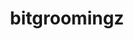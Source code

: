 ---
title: "bitgroomingz"
layout: cache
categories: [package, develop-2024-03-17]
meta: {"versions": ["2022-10-14"], "compilers": ["gcc@=11.4.0", "oneapi@=2024.0.0"], "oss": ["ubuntu22.04"], "platforms": ["linux"], "targets": ["x86_64_v3"], "stacks": ["e4s", "e4s-oneapi", "root"], "num_specs": 2, "num_specs_by_stack": {"e4s": 1, "root": 2, "e4s-oneapi": 1}}
spec_details: [{"hash": "76weyj3cm3mzlegip2wzyzbg2rqk6lx7", "compiler": "gcc@=11.4.0", "versions": ["2022-10-14"], "os": "ubuntu22.04", "platform": "linux", "target": "x86_64_v3", "variants": ["build_system=cmake", "build_type=Release", "generator=make", "~ipo", "+shared"], "stacks": ["e4s", "root"], "size": "-", "tarball": "https://binaries.spack.io/develop-2024-03-17/build_cache/linux-ubuntu22.04-x86_64_v3/gcc-11.4.0/bitgroomingz-2022-10-14/linux-ubuntu22.04-x86_64_v3-gcc-11.4.0-bitgroomingz-2022-10-14-76weyj3cm3mzlegip2wzyzbg2rqk6lx7.spack"}, {"hash": "4uhwlaumrgvxck44zq3hxsipbephhiww", "compiler": "oneapi@=2024.0.0", "versions": ["2022-10-14"], "os": "ubuntu22.04", "platform": "linux", "target": "x86_64_v3", "variants": ["build_system=cmake", "build_type=Release", "generator=make", "~ipo", "+shared"], "stacks": ["root", "e4s-oneapi"], "size": "-", "tarball": "https://binaries.spack.io/develop-2024-03-17/build_cache/linux-ubuntu22.04-x86_64_v3/oneapi-2024.0.0/bitgroomingz-2022-10-14/linux-ubuntu22.04-x86_64_v3-oneapi-2024.0.0-bitgroomingz-2022-10-14-4uhwlaumrgvxck44zq3hxsipbephhiww.spack"}]
---